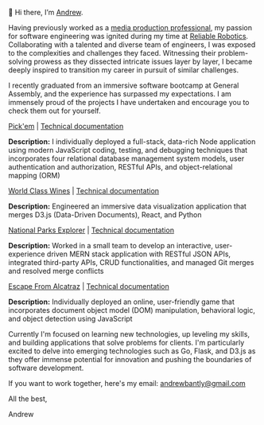👋 Hi there, I’m [Andrew](https://www.andrewbantly.dev/).

Having previously worked as a [media production professional](https://andrewbantly.me/), my passion for software engineering was ignited during my time at [Reliable Robotics](https://reliable.co/). Collaborating with a talented and diverse team of engineers, I was exposed to the complexities and challenges they faced. Witnessing their problem-solving prowess as they dissected intricate issues layer by layer, I became deeply inspired to transition my career in pursuit of similar challenges.

I recently graduated from an immersive software bootcamp at General Assembly, and the experience has surpassed my expectations. I am immensely proud of the projects I have undertaken and encourage you to check them out for yourself.

[Pick'em](https://pickem.herokuapp.com/) | [Technical documentation](https://github.com/andrewbantly/pickem#pickem)

**Description:** I individually deployed a full-stack, data-rich Node application using modern JavaScript coding, testing, and debugging techniques that incorporates four relational database management system models, user authentication and authorization, RESTful APIs, and object-relational mapping (ORM)

[World Class Wines](https://andrewbantly.github.io/world-class-wines) | [Technical documentation](https://github.com/andrewbantly/world-class-wines#world-class-wines)

**Description:** Engineered an immersive data visualization application that merges D3.js (Data-Driven Documents), React, and Python

[National Parks Explorer](https://nps-explorer.netlify.app/) | [Technical documentation](https://github.com/andrewbantly/npsexplorer-client)

**Description:** Worked in a small team to develop an interactive, user-experience driven MERN stack application with RESTful JSON APIs, integrated third-party APIs, CRUD functionalities, and managed Git merges and resolved merge conflicts

[Escape From Alcatraz](https://andrewbantly.github.io/Escape-From-Alcatraz/) | [Technical documentation](https://github.com/andrewbantly/Escape-From-Alcatraz#escape-from-alcatraz)

**Description:** Individually deployed an online, user-friendly game that incorporates document object model (DOM) manipulation, behavioral logic, and object detection using JavaScript

Currently I'm focused on learning new technologies, up leveling my skills, and building applications that solve problems for clients. I'm particularly excited to delve into emerging technologies such as Go, Flask, and D3.js as they offer immense potential for innovation and pushing the boundaries of software development.

If you want to work together, here's my email:
andrewbantly@gmail.com

All the best,

Andrew
